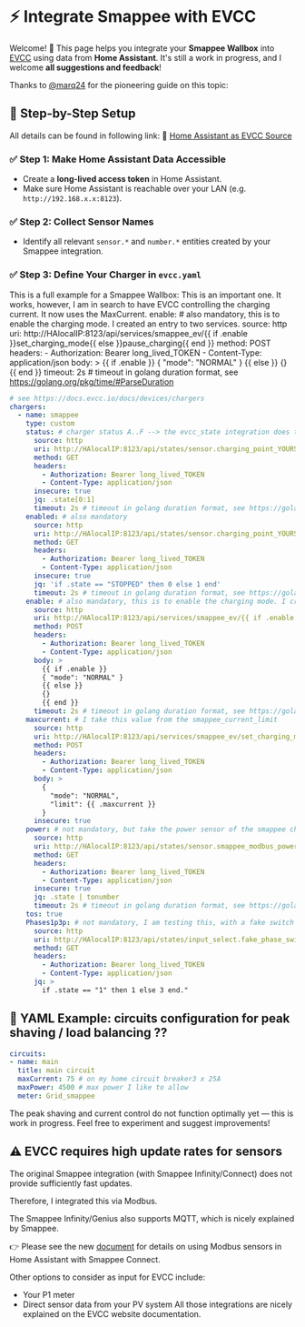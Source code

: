 # ⚡ Integrate Smappee with EVCC

Welcome! 🎉 This page helps you integrate your **Smappee Wallbox** into [EVCC](https://evcc.io) using data from **Home Assistant**. It's still a work in progress, and I welcome **all suggestions and feedback**!

Thanks to [@marq24](https://github.com/marq24) for the pioneering guide on this topic:  


## 🚀 Step-by-Step Setup
All details can be found in following link: 🔗 [Home Assistant as EVCC Source](https://github.com/marq24/ha-evcc/blob/main/HA_AS_EVCC_SOURCE.md)

### ✅ Step 1: Make Home Assistant Data Accessible
- Create a **long-lived access token** in Home Assistant.
- Make sure Home Assistant is reachable over your LAN (e.g. `http://192.168.x.x:8123`).

### ✅ Step 2: Collect Sensor Names
- Identify all relevant `sensor.*` and `number.*` entities created by your Smappee integration.

### ✅ Step 3: Define Your Charger in `evcc.yaml`

This is a full example for a Smappee Wallbox:
This is an important one. It works, however, I am in search to have EVCC controlling the charging current. It now uses the MaxCurrent.
enable: # also mandatory, this is to enable the charging mode. I created an entry to two services.
      source: http
      uri: http://HAlocalIP:8123/api/services/smappee_ev/{{ if .enable }}set_charging_mode{{ else }}pause_charging{{ end }}
      method: POST
      headers:
        - Authorization: Bearer long_lived_TOKEN
        - Content-Type: application/json
      body: >
        {{ if .enable }}
        { "mode": "NORMAL" }
        {{ else }}
        {}
        {{ end }}
      timeout: 2s # timeout in golang duration format, see https://golang.org/pkg/time/#ParseDuration

```yaml
# see https://docs.evcc.io/docs/devices/chargers
chargers:
  - name: smappee
    type: custom
    status: # charger status A..F --> the evcc_state integration does the job!
      source: http
      uri: http://HAlocalIP:8123/api/states/sensor.charging_point_YOURSERIAL_evcc_state
      method: GET
      headers:
        - Authorization: Bearer long_lived_TOKEN
        - Content-Type: application/json
      insecure: true
      jq: .state[0:1]
      timeout: 2s # timeout in golang duration format, see https://golang.org/pkg/time/#ParseDuration
    enabled: # also mandatory
      source: http
      uri: http://HAlocalIP:8123/api/states/sensor.charging_point_YOURSERIAL_session_state
      method: GET
      headers:
        - Authorization: Bearer long_lived_TOKEN
        - Content-Type: application/json
      insecure: true
      jq: 'if .state == "STOPPED" then 0 else 1 end'
      timeout: 2s # timeout in golang duration format, see https://golang.org/pkg/time/#ParseDuration
    enable: # also mandatory, this is to enable the charging mode. I created an entry to two services.
      source: http
      uri: http://HAlocalIP:8123/api/services/smappee_ev/{{ if .enable }}set_charging_mode{{ else }}pause_charging{{ end }}
      method: POST
      headers:
        - Authorization: Bearer long_lived_TOKEN
        - Content-Type: application/json
      body: >
        {{ if .enable }}
        { "mode": "NORMAL" }
        {{ else }}
        {}
        {{ end }}
      timeout: 2s # timeout in golang duration format, see https://golang.org/pkg/time/#ParseDuration
    maxcurrent: # I take this value from the smappee_current_limit
      source: http
      uri: http://HAlocalIP:8123/api/services/smappee_ev/set_charging_mode
      method: POST
      headers:
        - Authorization: Bearer long_lived_TOKEN
        - Content-Type: application/json
      body: >
        {
          "mode": "NORMAL",
          "limit": {{ .maxcurrent }}
        }
      insecure: true  
    power: # not mandatory, but take the power sensor of the smappee charger.
      source: http
      uri: http://HAlocalIP:8123/api/states/sensor.smappee_modbus_power_total_car
      method: GET
      headers:
        - Authorization: Bearer long_lived_TOKEN
        - Content-Type: application/json
      insecure: true
      jq: .state | tonumber
      timeout: 2s # timeout in golang duration format, see https://golang.org/pkg/time/#ParseDuration
    tos: true
    Phases1p3p: # not mandatory, I am testing this, with a fake switch which I created in home assistant
      source: http
      uri: http://HAlocalIP:8123/api/states/input_select.fake_phase_switch
      method: GET
      headers:
        - Authorization: Bearer long_lived_TOKEN
        - Content-Type: application/json
      jq: >
        if .state == "1" then 1 else 3 end."
```
## 🔌 YAML Example: circuits configuration for peak shaving / load balancing ??

```yaml
circuits:
- name: main
  title: main circuit
  maxCurrent: 75 # on my home circuit breaker3 x 25A 
  maxPower: 4500 # max power I like to allow
  meter: Grid_smappee
```
The peak shaving and current control do not function optimally yet — this is work in progress. Feel free to experiment and suggest improvements!

## ⚠️ EVCC requires high update rates for sensors

The original Smappee integration (with Smappee Infinity/Connect) does not provide sufficiently fast updates.

Therefore, I integrated this via Modbus.

The Smappee Infinity/Genius also supports MQTT, which is nicely explained by Smappee.

👉 Please see the new [document](./Smappee_modbus.md) for details on using Modbus sensors in Home Assistant with Smappee Connect.

Other options to consider as input for EVCC include:
- Your P1 meter
- Direct sensor data from your PV system
All those integrations are nicely explained on the EVCC website documentation.


